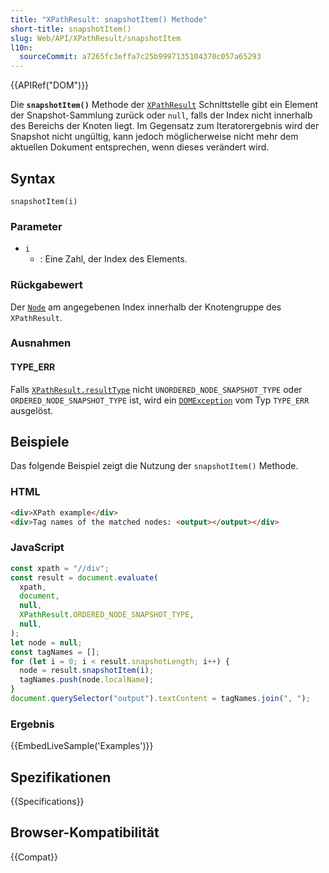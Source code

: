 ```yaml
---
title: "XPathResult: snapshotItem() Methode"
short-title: snapshotItem()
slug: Web/API/XPathResult/snapshotItem
l10n:
  sourceCommit: a7265fc3effa7c25b9997135104370c057a65293
---
```


{{APIRef("DOM")}}

Die **`snapshotItem()`** Methode der
[`XPathResult`](/de/docs/Web/API/XPathResult) Schnittstelle gibt ein Element der Snapshot-Sammlung zurück oder
`null`, falls der Index nicht innerhalb des Bereichs der Knoten liegt. Im Gegensatz zum
Iteratorergebnis wird der Snapshot nicht ungültig, kann jedoch möglicherweise nicht mehr dem
aktuellen Dokument entsprechen, wenn dieses verändert wird.

## Syntax

```js-nolint
snapshotItem(i)
```

### Parameter

- `i`
  - : Eine Zahl, der Index des Elements.

### Rückgabewert

Der [`Node`](/de/docs/Web/API/Node) am angegebenen Index innerhalb der Knotengruppe des
`XPathResult`.

### Ausnahmen

#### TYPE_ERR

Falls [`XPathResult.resultType`](/de/docs/Web/API/XPathResult/resultType) nicht
`UNORDERED_NODE_SNAPSHOT_TYPE` oder `ORDERED_NODE_SNAPSHOT_TYPE` ist, wird ein
[`DOMException`](/de/docs/Web/API/DOMException) vom Typ `TYPE_ERR` ausgelöst.

## Beispiele

Das folgende Beispiel zeigt die Nutzung der `snapshotItem()` Methode.

### HTML

```html
<div>XPath example</div>
<div>Tag names of the matched nodes: <output></output></div>
```

### JavaScript

```js
const xpath = "//div";
const result = document.evaluate(
  xpath,
  document,
  null,
  XPathResult.ORDERED_NODE_SNAPSHOT_TYPE,
  null,
);
let node = null;
const tagNames = [];
for (let i = 0; i < result.snapshotLength; i++) {
  node = result.snapshotItem(i);
  tagNames.push(node.localName);
}
document.querySelector("output").textContent = tagNames.join(", ");
```

### Ergebnis

{{EmbedLiveSample('Examples')}}

## Spezifikationen

{{Specifications}}

## Browser-Kompatibilität

{{Compat}}
